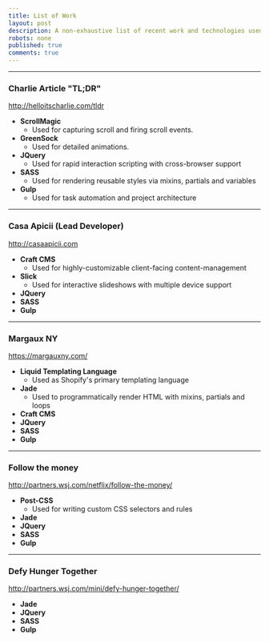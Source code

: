 ```yaml
---
title: List of Work
layout: post
description: A non-exhaustive list of recent work and technologies used.
robots: none
published: true
comments: true
---
```


---

### Charlie Article "TL;DR"
<a href="http://helloitscharlie.com/tldr" target="_blank">http://helloitscharlie.com/tldr</a>
- **ScrollMagic**
	- Used for capturing scroll and firing scroll events.
- **GreenSock**
	- Used for detailed animations.
- **JQuery**
	- Used for rapid interaction scripting with cross-browser support
- **SASS**
	- Used for rendering reusable styles via mixins, partials and variables
- **Gulp**
	- Used for task automation and project architecture 

---

### Casa Apicii (Lead Developer)
<a href="http://casaapicii.com" target="_blank">http://casaapicii.com</a>
- **Craft CMS**
	- Used for highly-customizable client-facing content-management
- **Slick**
	- Used for interactive slideshows with multiple device support
- **JQuery**
- **SASS**
- **Gulp**

---

### Margaux NY
<a href="https://margauxny.com/" target="_blank">https://margauxny.com/</a>
- **Liquid Templating Language**
	- Used as Shopify's primary templating language
- **Jade**
	- Used to programmatically render HTML with mixins, partials and loops
- **Craft CMS**
- **JQuery**
- **SASS**
- **Gulp**

---

### Follow the money
<a href="http://partners.wsj.com/netflix/follow-the-money/" target="_blank">http://partners.wsj.com/netflix/follow-the-money/</a>
- **Post-CSS**
	- Used for writing custom CSS selectors and rules
- **Jade**
- **JQuery**
- **SASS**
- **Gulp**

---

### Defy Hunger Together
<a href="http://partners.wsj.com/mini/defy-hunger-together/" target="_blank">http://partners.wsj.com/mini/defy-hunger-together/</a>
- **Jade**
- **JQuery**
- **SASS**
- **Gulp**